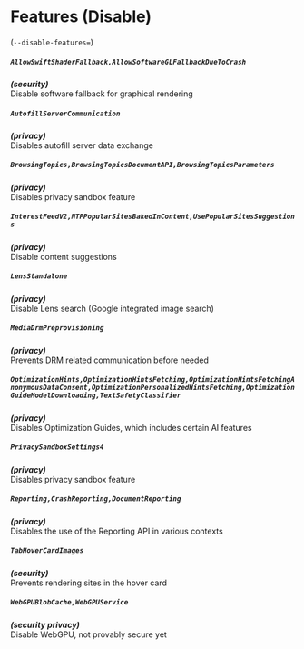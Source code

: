 # Features (Disable)
(`--disable-features=`)

##### `AllowSwiftShaderFallback,AllowSoftwareGLFallbackDueToCrash`
***(security)***\
Disable software fallback for graphical rendering

##### `AutofillServerCommunication`
***(privacy)***\
Disables autofill server data exchange

##### `BrowsingTopics,BrowsingTopicsDocumentAPI,BrowsingTopicsParameters`
***(privacy)***\
Disables privacy sandbox feature

##### `InterestFeedV2,NTPPopularSitesBakedInContent,UsePopularSitesSuggestions`
***(privacy)***\
Disable content suggestions

##### `LensStandalone`
***(privacy)***\
Disable Lens search (Google integrated image search)

##### `MediaDrmPreprovisioning`
***(privacy)***\
Prevents DRM related communication before needed

##### `OptimizationHints,OptimizationHintsFetching,OptimizationHintsFetchingAnonymousDataConsent,OptimizationPersonalizedHintsFetching,OptimizationGuideModelDownloading,TextSafetyClassifier`
***(privacy)***\
Disables Optimization Guides, which includes certain AI features

##### `PrivacySandboxSettings4`
***(privacy)***\
Disables privacy sandbox feature

##### `Reporting,CrashReporting,DocumentReporting`
***(privacy)***\
Disables the use of the Reporting API in various contexts

##### `TabHoverCardImages`
***(security)***\
Prevents rendering sites in the hover card

##### `WebGPUBlobCache,WebGPUService`
***(security privacy)***\
Disable WebGPU, not provably secure yet
